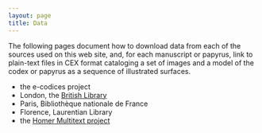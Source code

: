 ```yaml
---
layout: page
title: Data
---
```


The following pages document how to download data from each of the sources used on this web site, and, for each manuscript or papyrus, link to plain-text files in CEX format cataloging a set of images and a model of the codex or papyrus as a sequence of illustrated surfaces.




- the e-codices project
- London, the [British Library](./citebl/)
- Paris, Bibliothèque nationale de France
- Florence, Laurentian Library
- the [Homer Multitext project](./hmt/)
